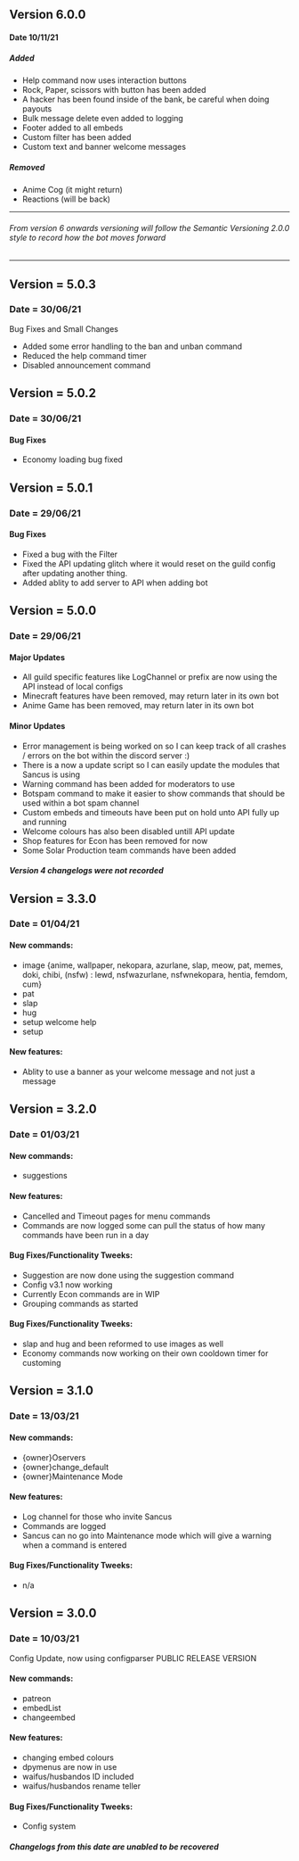 ## Version 6.0.0
#### Date 10/11/21

##### Added
- Help command now uses interaction buttons
- Rock, Paper, scissors with button has been added
- A hacker has been found inside of the bank, be careful when doing payouts
- Bulk message delete even added to logging
- Footer added to all embeds
- Custom filter has been added
- Custom text and banner welcome messages

##### Removed
- Anime Cog (it might return)
- Reactions (will be back)

***

###### From version 6 onwards versioning will follow the Semantic Versioning 2.0.0 style to record how the bot moves forward

***

## Version = 5.0.3
### Date = 30/06/21

Bug Fixes and Small Changes
+ Added some error handling to the ban and unban command
+ Reduced the help command timer
+ Disabled announcement command

## Version = 5.0.2
### Date = 30/06/21

#### Bug Fixes
+ Economy loading bug fixed

## Version = 5.0.1
### Date = 29/06/21

#### Bug Fixes
+ Fixed a bug with the Filter
+ Fixed the API updating glitch where it would reset on the guild config after updating another thing.
+ Added ablity to add server to API when adding bot

## Version = 5.0.0
### Date = 29/06/21

#### Major Updates
-  All guild specific features like LogChannel or prefix are now using the API instead of local configs
- Minecraft features have been removed, may return later in its own bot
- Anime Game has been removed, may return later in its own bot


#### Minor Updates
-  Error management is being worked on so I can keep track of all crashes / errors on the bot within the discord server :)
-  There is a now a update script so I can easily update the modules that Sancus is using
-  Warning command has been added for moderators to use 
-  Botspam command to make it easier to show commands that should be used within a bot spam channel
- Custom embeds and timeouts have been put on hold unto API fully up and running
- Welcome colours has also been disabled untill API update
- Shop features for Econ has been removed for now
- Some Solar Production team commands have been added

##### Version 4 changelogs were not recorded

## Version = 3.3.0
### Date = 01/04/21

#### New commands:
  -  image {anime, wallpaper, nekopara, azurlane, slap, meow, pat, memes, doki, chibi, (nsfw) : lewd, nsfwazurlane, nsfwnekopara, hentia, femdom, cum}
  -  pat
  -  slap
  -  hug
  -  setup welcome help
  -  setup

#### New features:
  -  Ablity to use a banner as your welcome message and not just a message

## Version = 3.2.0
### Date = 01/03/21

#### New commands:
  -  suggestions

#### New features:
  -  Cancelled and Timeout pages for menu commands
  -  Commands are now logged some can pull the status of how many commands have been run in a day

#### Bug Fixes/Functionality Tweeks:
  -  Suggestion are now done using the suggestion command
  -  Config v3.1 now working
  -  Currently Econ commands are in WIP
  -  Grouping commands as started

#### Bug Fixes/Functionality Tweeks:
  -  slap and hug and been reformed to use images as well
  -  Economy commands now working on their own cooldown timer for customing

## Version = 3.1.0
### Date = 13/03/21

#### New commands:
  - {owner}Oservers
  - {owner}change_default
  - {owner}Maintenance Mode

#### New features:
  - Log channel for those who invite Sancus
  - Commands are logged
  - Sancus can no go into Maintenance mode which will give a warning when a command is entered

#### Bug Fixes/Functionality Tweeks:
  - n/a

## Version = 3.0.0
### Date = 10/03/21

Config Update, now using configparser
PUBLIC RELEASE VERSION

#### New commands:
-  patreon
-  embedList
-  changeembed

#### New features:
- changing embed colours
- dpymenus are now in use
- waifus/husbandos ID included
- waifus/husbandos rename teller

#### Bug Fixes/Functionality Tweeks:
- Config system

##### Changelogs from this date are unabled to be recovered